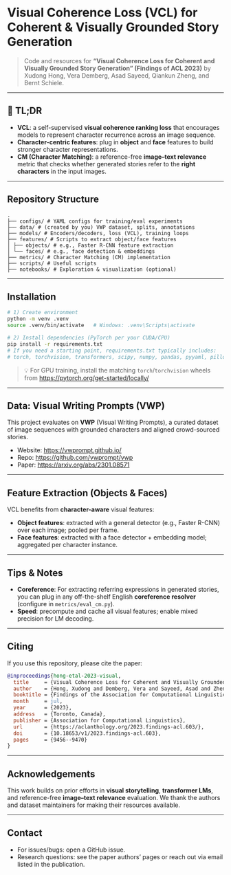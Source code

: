# Visual Coherence Loss (VCL) for Coherent & Visually Grounded Story Generation

> Code and resources for **“Visual Coherence Loss for Coherent and Visually Grounded Story Generation” (Findings of ACL 2023)** by Xudong Hong, Vera Demberg, Asad Sayeed, Qiankun Zheng, and Bernt Schiele.

---

## 🌟 TL;DR

- **VCL**: a self-supervised **visual coherence ranking loss** that encourages models to represent character recurrence across an image sequence.
- **Character-centric features**: plug in **object** and **face** features to build stronger character representations.
- **CM (Character Matching)**: a reference-free **image–text relevance** metric that checks whether generated stories refer to the **right characters** in the input images.

---

## Repository Structure
```
.
├── configs/ # YAML configs for training/eval experiments
├── data/ # (created by you) VWP dataset, splits, annotations
├── models/ # Encoders/decoders, loss (VCL), training loops
├── features/ # Scripts to extract object/face features
│ ├── objects/ # e.g., Faster R-CNN feature extraction
│ └── faces/ # e.g., face detection & embeddings
├── metrics/ # Character Matching (CM) implementation
├── scripts/ # Useful scripts
├── notebooks/ # Exploration & visualization (optional)
```

---

## Installation

```bash
# 1) Create environment
python -m venv .venv
source .venv/bin/activate   # Windows: .venv\Scripts\activate

# 2) Install dependencies (PyTorch per your CUDA/CPU)
pip install -r requirements.txt
# If you need a starting point, requirements.txt typically includes:
# torch, torchvision, transformers, scipy, numpy, pandas, pyyaml, pillow, opencv-python, tqdm
```
> 💡 For GPU training, install the matching `torch`/`torchvision` wheels from https://pytorch.org/get-started/locally/

---

## Data: Visual Writing Prompts (VWP)

This project evaluates on **VWP** (Visual Writing Prompts), a curated dataset of image sequences with grounded characters and aligned crowd-sourced stories.

- Website: https://vwprompt.github.io/  
- Repo: https://github.com/vwprompt/vwp  
- Paper: https://arxiv.org/abs/2301.08571

---

## Feature Extraction (Objects & Faces)

VCL benefits from **character-aware** visual features:

- **Object features**: extracted with a general detector (e.g., Faster R-CNN) over each image; pooled per frame.
- **Face features**: extracted with a face detector + embedding model; aggregated per character instance.

---

## Tips & Notes

- **Coreference**: For extracting referring expressions in generated stories, you can plug in any off-the-shelf English **coreference resolver** (configure in `metrics/eval_cm.py`).
- **Speed**: precompute and cache all visual features; enable mixed precision for LM decoding.

---

## Citing

If you use this repository, please cite the paper:

```bibtex
@inproceedings{hong-etal-2023-visual,
  title     = {Visual Coherence Loss for Coherent and Visually Grounded Story Generation},
  author    = {Hong, Xudong and Demberg, Vera and Sayeed, Asad and Zheng, Qiankun and Schiele, Bernt},
  booktitle = {Findings of the Association for Computational Linguistics: ACL 2023},
  month     = jul,
  year      = {2023},
  address   = {Toronto, Canada},
  publisher = {Association for Computational Linguistics},
  url       = {https://aclanthology.org/2023.findings-acl.603/},
  doi       = {10.18653/v1/2023.findings-acl.603},
  pages     = {9456--9470}
}
```

---

## Acknowledgements

This work builds on prior efforts in **visual storytelling**, **transformer LMs**, and reference-free **image–text relevance** evaluation. We thank the authors and dataset maintainers for making their resources available.

---

## Contact

- For issues/bugs: open a GitHub issue.
- Research questions: see the paper authors’ pages or reach out via email listed in the publication.


